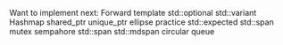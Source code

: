 Want to implement next:
Forward template 
std::optional
std::variant
Hashmap
shared_ptr
unique_ptr
ellipse practice
std::expected
std::span
mutex
sempahore
std::span
std::mdspan
circular queue